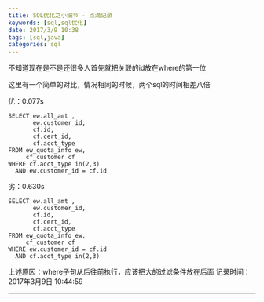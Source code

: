 ```yaml
---
title: SQL优化之小细节 - 点滴记录
keywords: [sql,sql优化]
date: 2017/3/9 10:38
tags: [sql,java]
categories: sql
---
```

不知道现在是不是还很多人首先就把关联的id放在where的第一位

这里有一个简单的对比，情况相同的时候，两个sql的时间相差八倍

优：0.077s
```
SELECT ew.all_amt ,
       ew.customer_id,
       cf.id,
       cf.cert_id,
       cf.acct_type
FROM ew_quota_info ew,
     cf_customer cf
WHERE cf.acct_type in(2,3)
  AND ew.customer_id = cf.id
```
劣：0.630s
```
SELECT ew.all_amt ,
       ew.customer_id,
       cf.id,
       cf.cert_id,
       cf.acct_type
FROM ew_quota_info ew,
     cf_customer cf
WHERE ew.customer_id = cf.id
  AND cf.acct_type in(2,3)
```
上述原因：where子句从后往前执行，应该把大的过滤条件放在后面
记录时间：2017年3月9日 10:44:59

---